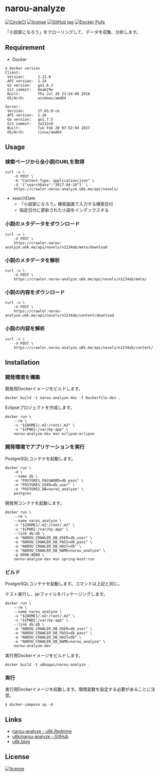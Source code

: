 # narou-analyze

[![CircleCI](https://img.shields.io/circleci/project/github/u6k/narou-analyze.svg)](https://circleci.com/gh/u6k/narou-analyze)
[![license](https://img.shields.io/github/license/u6k/narou-analyze.svg)](https://github.com/u6k/narou-analyze/blob/master/LICENSE)
[![GitHub tag](https://img.shields.io/github/tag/u6k/narou-analyze.svg)](https://github.com/u6k/narou-analyze/releases)
[![Docker Pulls](https://img.shields.io/docker/pulls/u6kapps/narou-analyze.svg)](https://hub.docker.com/r/u6kapps/narou-analyze/)

「小説家になろう」をクローリングして、データを収集、分析します。

## Requirement

- Docker

```
$ docker version
Client:
 Version:      1.12.0
 API version:  1.24
 Go version:   go1.6.3
 Git commit:   8eab29e
 Built:        Thu Jul 28 23:54:00 2016
 OS/Arch:      windows/amd64

Server:
 Version:      17.03.0-ce
 API version:  1.26
 Go version:   go1.7.5
 Git commit:   3a232c8
 Built:        Tue Feb 28 07:52:04 2017
 OS/Arch:      linux/amd64
```

## Usage

### 検索ページから全小説のURLを取得

```
curl -v \
    -X POST \
    -H "Content-Type: application/json" \
    -d '{"searchDate":"2017-04-10"}' \
    https://crawler.narou-analyze.u6k.me/api/novels/
```

- searchDate
    - 「小説家になろう」検索画面で入力する検索日付
    - 指定日付に更新された小説をインデックスする

### 小説のメタデータをダウンロード

```
curl -v \
    -X POST \
    https://crawler.narou-analyze.u6k.me/api/novels/n1234ab/meta/download
```

### 小説のメタデータを解析

```
curl -v \
    -X POST \
    https://crawler.narou-analyze.u6k.me/api/novels/n1234ab/meta/
```

### 小説の内容をダウンロード

```
curl -v \
    -X POST \
    https://crawler.narou-analyze.u6k.me/api/novels/n1234ab/content/download
```

### 小説の内容を解析

```
curl -v \
    -X POST \
    https://crawler.narou-analyze.u6k.me/api/novels/n1234ab/content/
```

## Installation

### 開発環境を構築

開発用Dockerイメージをビルドします。

```
docker build -t narou-analyze-dev -f Dockerfile-dev .
```

Eclipseプロジェクトを作成します。

```
docker run \
    --rm \
    -v "${HOME}/.m2:/root/.m2" \
    -v "${PWD}:/var/my-app" \
    narou-analyze-dev mvn eclipse:eclipse
```

### 開発環境でアプリケーションを実行

PostgreSQLコンテナを起動します。

```
docker run \
    -d \
    --name db \
    -e "POSTGRES_PASSWORD=db_pass" \
    -e "POSTGRES_USER=db_user" \
    -e "POSTGRES_DB=narou_analyze" \
    postgres
```

開発用コンテナを起動します。

```
docker run \
    --rm \
    --name narou_analyze \
    -v "${HOME}/.m2:/root/.m2" \
    -v "${PWD}:/var/my-app" \
    --link db:db \
    -e "NAROU_CRAWLER_DB_USER=db_user" \
    -e "NAROU_CRAWLER_DB_PASS=db_pass" \
    -e "NAROU_CRAWLER_DB_HOST=db" \
    -e "NAROU_CRAWLER_DB_NAME=narou_analyze" \
    -p 8080:8080 \
    narou-analyze-dev mvn spring-boot:run
```

### ビルド

PostgreSQLコンテナを起動します。コマンドは上記と同じ。

テスト実行し、jarファイルをパッケージングします。

```
docker run \
    --rm \
    --name narou_analyze \
    -v "${HOME}/.m2:/root/.m2" \
    -v "${PWD}:/var/my-app" \
    --link db:db \
    -e "NAROU_CRAWLER_DB_USER=db_user" \
    -e "NAROU_CRAWLER_DB_PASS=db_pass" \
    -e "NAROU_CRAWLER_DB_HOST=db" \
    -e "NAROU_CRAWLER_DB_NAME=narou_analyze" \
    narou-analyze-dev
```

実行用Dockerイメージをビルドします。

```
docker build -t u6kapps/narou-analyze .
```

### 実行

実行用Dockerイメージを起動します。環境変数を設定する必要があることに注意。

```
$ docker-compose up -d
```

## Links

- [narou-analyze - u6k.Redmine](https://redmine.u6k.me/projects/narou-analyze)
- [u6k/narou-analyze - GitHub](https://github.com/u6k/narou-analyze)
- [u6k.blog](http://blog.u6k.me)

## License

[![license](https://img.shields.io/github/license/u6k/narou-analyze.svg)](https://github.com/u6k/narou-analyze/blob/master/LICENSE)
